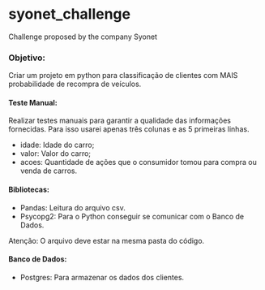 # syonet_challenge
Challenge proposed by the company Syonet

### Objetivo:
 Criar um projeto em python para classificação de clientes com MAIS probabilidade de recompra de veículos.

#### Teste Manual:
Realizar testes manuais para garantir a qualidade das informações fornecidas. Para isso usarei apenas três colunas e as 5 primeiras linhas.
- idade: Idade do carro;
- valor: Valor do carro;
- acoes: Quantidade de ações que o consumidor tomou para compra ou venda de carros.

#### Bibliotecas:
- Pandas: Leitura do arquivo csv.
- Psycopg2: Para o Python conseguir se comunicar com o Banco de Dados.

Atenção: O arquivo deve estar na mesma pasta do código.

#### Banco de Dados:
- Postgres: Para armazenar os dados dos clientes.




